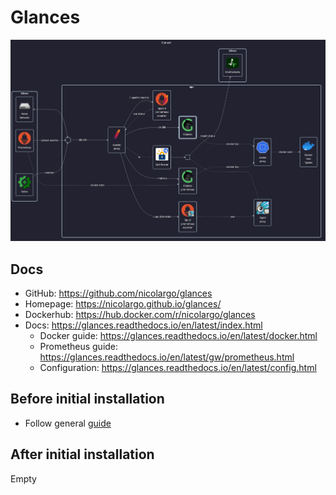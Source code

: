 # Glances

![diagram](../../docs/diagrams/out/apps/glances.png)

## Docs

- GitHub: <https://github.com/nicolargo/glances>
- Homepage: <https://nicolargo.github.io/glances/>
- Dockerhub: <https://hub.docker.com/r/nicolargo/glances>
- Docs: <https://glances.readthedocs.io/en/latest/index.html>
    - Docker guide: <https://glances.readthedocs.io/en/latest/docker.html>
    - Prometheus guide: <https://glances.readthedocs.io/en/latest/gw/prometheus.html>
    - Configuration: <https://glances.readthedocs.io/en/latest/config.html>

## Before initial installation

- Follow general [guide](../../docs/Checklist%20for%20new%20docker-apps.md)

## After initial installation

Empty
